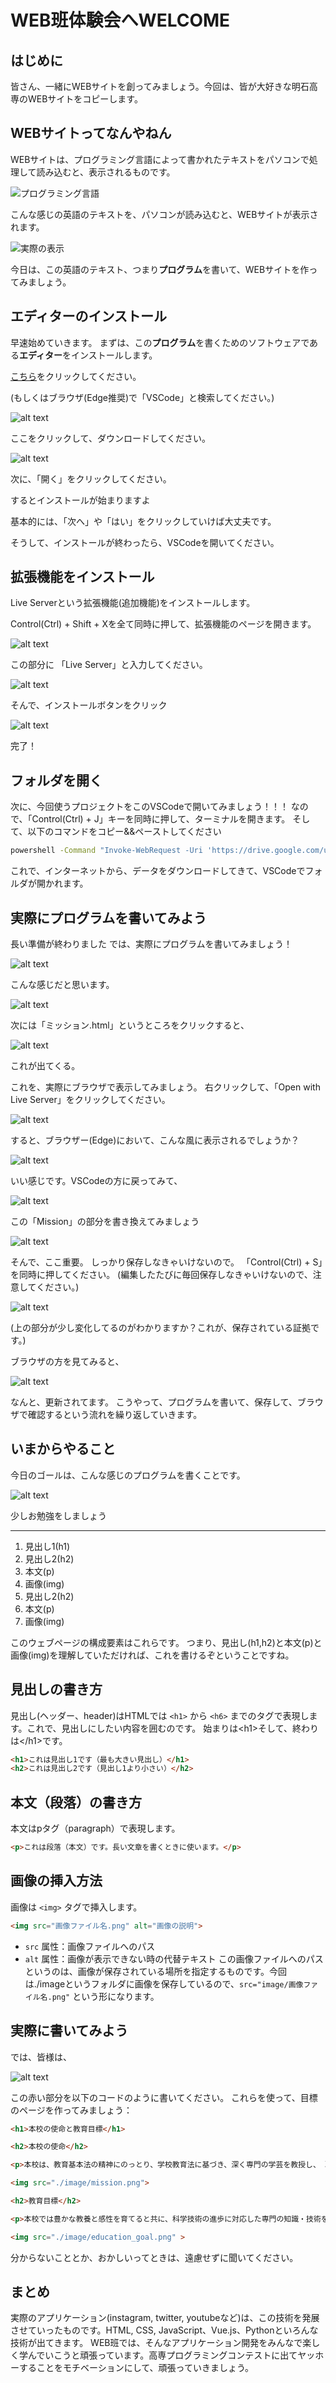 # WEB班体験会へWELCOME

## はじめに

皆さん、一緒にWEBサイトを創ってみましょう。今回は、皆が大好きな明石高専のWEBサイトをコピーします。

## WEBサイトってなんやねん

WEBサイトは、プログラミング言語によって書かれたテキストをパソコンで処理して読み込むと、表示されるものです。

![プログラミング言語](image.png)

こんな感じの英語のテキストを、パソコンが読み込むと、WEBサイトが表示されます。

![実際の表示](image-1.png)

今日は、この英語のテキスト、つまり**プログラム**を書いて、WEBサイトを作ってみましょう。

## エディターのインストール

早速始めていきます。
まずは、この**プログラム**を書くためのソフトウェアである**エディター**をインストールします。

[こちら](https://code.visualstudio.com/)をクリックしてください。

(もしくはブラウザ(Edge推奨)で「VSCode」と検索してください。)

![alt text](image-2.png)

ここをクリックして、ダウンロードしてください。

![alt text](image-3.png)

次に、「開く」をクリックしてください。

するとインストールが始まりますよ

基本的には、「次へ」や「はい」をクリックしていけば大丈夫です。

そうして、インストールが終わったら、VSCodeを開いてください。

## 拡張機能をインストール

Live Serverという拡張機能(追加機能)をインストールします。

Control(Ctrl) + Shift + Xを全て同時に押して、拡張機能のページを開きます。

![alt text](image-7.png)

この部分に 「Live Server」と入力してください。

![alt text](image-6.png)

そんで、インストールボタンをクリック

![alt text](image-8.png)

完了！

## フォルダを開く

次に、今回使うプロジェクトをこのVSCodeで開いてみましょう！！！
なので、「Control(Ctrl) + J」キーを同時に押して、ターミナルを開きます。
そして、以下のコマンドをコピー&&ペーストしてください

```bash
powershell -Command "Invoke-WebRequest -Uri 'https://drive.google.com/uc?export=download&id=1ZWuMAd8hAv_ZD2rabZOSCfkW4ozBl4xf' -OutFile "$env:USERPROFILE\Downloads\jouken.zip"; New-Item -ItemType Directory -Path "$env:USERPROFILE\Downloads\jouken" -Force; Expand-Archive -Path "$env:USERPROFILE\Downloads\jouken.zip" -DestinationPath "$env:USERPROFILE\Downloads\jouken" -Force; code "$env:USERPROFILE\Downloads\jouken\体験資料""
```

これで、インターネットから、データをダウンロードしてきて、VSCodeでフォルダが開かれます。

## 実際にプログラムを書いてみよう

長い準備が終わりました
では、実際にプログラムを書いてみましょう！

![alt text](image-10.png)

こんな感じだと思います。

![alt text](image-11.png)

次には「ミッション.html」というところをクリックすると、

![alt text](image-12.png)

これが出てくる。

これを、実際にブラウザで表示してみましょう。
右クリックして、「Open with Live Server」をクリックしてください。

![alt text](image-13.png)

すると、ブラウザー(Edge)において、こんな風に表示されるでしょうか？

![alt text](image-14.png)

いい感じです。VSCodeの方に戻ってみて、

![alt text](image-15.png)

この「Mission」の部分を書き換えてみましょう

![alt text](image-16.png)

そんで、ここ重要。
しっかり保存しなきゃいけないので。
「Control(Ctrl) + S」を同時に押してください。
(編集したたびに毎回保存しなきゃいけないので、注意してください。)

![alt text](image-17.png)

(上の部分が少し変化してるのがわかりますか？これが、保存されている証拠です。)

ブラウザの方を見てみると、

![alt text](image-18.png)

なんと、更新されてます。
こうやって、プログラムを書いて、保存して、ブラウザで確認するという流れを繰り返していきます。

## いまからやること

今日のゴールは、こんな感じのプログラムを書くことです。

![alt text](image-19.png)

少しお勉強をしましょう

---

1. 見出し1(h1)
1. 見出し2(h2)
1. 本文(p)
1. 画像(img)
1. 見出し2(h2)
1. 本文(p)
1. 画像(img)

このウェブページの構成要素はこれらです。
つまり、見出し(h1,h2)と本文(p)と画像(img)を理解していただければ、これを書けるぞということですね。

## 見出しの書き方

見出し(ヘッダー、header)はHTMLでは `<h1>` から `<h6>` までのタグで表現します。これで、見出しにしたい内容を囲むのです。
始まりは\<h1>そして、終わりは\</h1>です。

```html
<h1>これは見出し1です（最も大きい見出し）</h1>
<h2>これは見出し2です（見出し1より小さい）</h2>
```

## 本文（段落）の書き方

本文はpタグ（paragraph）で表現します。

```html
<p>これは段落（本文）です。長い文章を書くときに使います。</p>
```

## 画像の挿入方法

画像は `<img>` タグで挿入します。

```html
<img src="画像ファイル名.png" alt="画像の説明">
```

- `src` 属性：画像ファイルへのパス
- `alt` 属性：画像が表示できない時の代替テキスト
この画像ファイルへのパスというのは、画像が保存されている場所を指定するものです。今回は./imageというフォルダに画像を保存しているので、`src="image/画像ファイル名.png"` という形になります。

## 実際に書いてみよう

では、皆様は、

![alt text](image-20.png)

この赤い部分を以下のコードのように書いてください。
これらを使って、目標のページを作ってみましょう：

```html
<h1>本校の使命と教育目標</h1>

<h2>本校の使命</h2>

<p>本校は、教育基本法の精神にのっとり、学校教育法に基づき、深く専門の学芸を教授し、 職業に必要な能力を育成することを目的に、高等教育機関として社会に対して、三つの使命を担っています。</p>

<img src="./image/mission.png">

<h2>教育目標</h2>

<p>本校では豊かな教養と感性を育てると共に、科学技術の進歩に対応した専門の知識・技術を教授し、以下の能力を備えた技術者を養成することを目標にしています。</p>

<img src="./image/education_goal.png" >
```

分からないこととか、おかしいってときは、遠慮せずに聞いてください。

## まとめ

実際のアプリケーション(instagram, twitter, youtubeなど)は、この技術を発展させていったものです。HTML, CSS, JavaScript、Vue.js、Pythonといろんな技術が出てきます。
WEB班では、そんなアプリケーション開発をみんなで楽しく学んでいこうと頑張っています。高専プログラミングコンテストに出てヤッホーすることをモチベーションにして、頑張っていきましょう。
